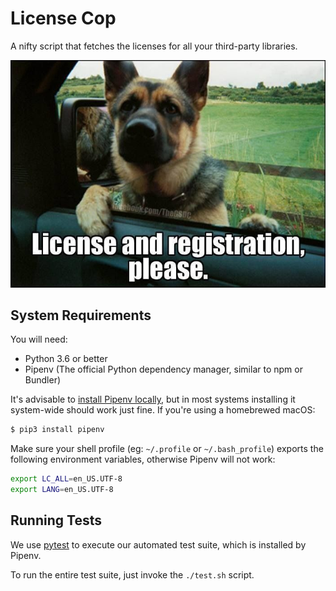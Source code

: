# License Cop

A nifty script that fetches the licenses for all your third-party libraries.

![Dog cop meme](meme.jpg)

## System Requirements

You will need:

- Python 3.6 or better
- Pipenv (The official Python dependency manager, similar to npm or Bundler)

It's advisable to [install Pipenv locally](http://docs.python-guide.org/en/latest/dev/virtualenvs/#installing-pipenv),
but in most systems installing it system-wide should work just fine. If you're
using a homebrewed macOS:

```sh
$ pip3 install pipenv
```

Make sure your shell profile (eg: `~/.profile` or `~/.bash_profile`) exports the
following environment variables, otherwise Pipenv will not work:

```sh
export LC_ALL=en_US.UTF-8
export LANG=en_US.UTF-8
```

## Running Tests

We use [pytest](https://docs.pytest.org/en/latest/) to execute our automated
test suite, which is installed by Pipenv.

To run the entire test suite, just invoke the `./test.sh` script.
